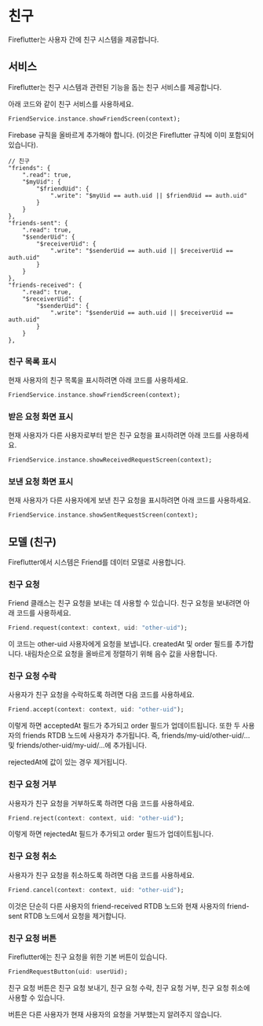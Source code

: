 # 친구

Fireflutter는 사용자 간에 친구 시스템을 제공합니다.

## 서비스

Fireflutter는 친구 시스템과 관련된 기능을 돕는 친구 서비스를 제공합니다.

아래 코드와 같이 친구 서비스를 사용하세요.

```dart
FriendService.instance.showFriendScreen(context);
```

Firebase 규칙을 올바르게 추가해야 합니다. (이것은 Fireflutter 규칙에 이미 포함되어 있습니다).

```rules
// 친구
"friends": {
    ".read": true,
    "$myUid": {
        "$friendUid": {
            ".write": "$myUid == auth.uid || $friendUid == auth.uid"
        }
    }
},
"friends-sent": {
    ".read": true,
    "$senderUid": {
        "$receiverUid": {
            ".write": "$senderUid == auth.uid || $receiverUid == auth.uid"
        }
    }
},
"friends-received": {
    ".read": true,
    "$receiverUid": {
        "$senderUid": {
            ".write": "$senderUid == auth.uid || $receiverUid == auth.uid"
        }
    }
},
```

### 친구 목록 표시
현재 사용자의 친구 목록을 표시하려면 아래 코드를 사용하세요.

```dart
FriendService.instance.showFriendScreen(context);
```

### 받은 요청 화면 표시
현재 사용자가 다른 사용자로부터 받은 친구 요청을 표시하려면 아래 코드를 사용하세요.

```dart
FriendService.instance.showReceivedRequestScreen(context);
```

### 보낸 요청 화면 표시
현재 사용자가 다른 사용자에게 보낸 친구 요청을 표시하려면 아래 코드를 사용하세요.

```dart
FriendService.instance.showSentRequestScreen(context);
```

## 모델 (친구)

Fireflutter에서 시스템은 Friend를 데이터 모델로 사용합니다.

### 친구 요청

Friend 클래스는 친구 요청을 보내는 데 사용할 수 있습니다. 친구 요청을 보내려면 아래 코드를 사용하세요.

```dart
Friend.request(context: context, uid: "other-uid");
```

이 코드는 other-uid 사용자에게 요청을 보냅니다. createdAt 및 order 필드를 추가합니다. 내림차순으로 요청을 올바르게 정렬하기 위해 음수 값을 사용합니다.

### 친구 요청 수락

사용자가 친구 요청을 수락하도록 하려면 다음 코드를 사용하세요.

```dart
Friend.accept(context: context, uid: "other-uid");
```

이렇게 하면 acceptedAt 필드가 추가되고 order 필드가 업데이트됩니다. 또한 두 사용자의 friends RTDB 노드에 사용자가 추가됩니다. 즉, friends/my-uid/other-uid/... 및 friends/other-uid/my-uid/...에 추가됩니다.

rejectedAt에 값이 있는 경우 제거됩니다.

### 친구 요청 거부

사용자가 친구 요청을 거부하도록 하려면 다음 코드를 사용하세요.

```dart
Friend.reject(context: context, uid: "other-uid");
```

이렇게 하면 rejectedAt 필드가 추가되고 order 필드가 업데이트됩니다.

### 친구 요청 취소
사용자가 친구 요청을 취소하도록 하려면 다음 코드를 사용하세요.

```dart
Friend.cancel(context: context, uid: "other-uid");
```

이것은 단순히 다른 사용자의 friend-received RTDB 노드와 현재 사용자의 friend-sent RTDB 노드에서 요청을 제거합니다.

### 친구 요청 버튼

Fireflutter에는 친구 요청을 위한 기본 버튼이 있습니다.

```dart
FriendRequestButton(uid: userUid);
```

친구 요청 버튼은 친구 요청 보내기, 친구 요청 수락, 친구 요청 거부, 친구 요청 취소에 사용할 수 있습니다.

버튼은 다른 사용자가 현재 사용자의 요청을 거부했는지 알려주지 않습니다.